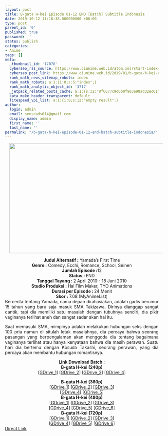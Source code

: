 ```yaml
---
layout: post
title: B-gata H-kei Episode 01-12 END [Batch] Subtitle Indonesia
date: 2019-10-12 11:10:38.000000000 +00:00
type: post
parent_id: '0'
published: true
password: ''
status: publish
categories:
- Anime
tags: []
meta:
  _thumbnail_id: '17078'
  cyberseo_rss_source: https://www.ciunime.web.id/atom.xml?start-index=2701&max-results=150
  cyberseo_post_link: https://www.ciunime.web.id/2019/01/b-gata-h-kei-episode-01-12-end-batch.html
  rank_math_news_sitemap_robots: index
  rank_math_robots: a:1:{i:0;s:5:"index";}
  rank_math_analytic_object_id: '3717'
  _jetpack_related_posts_cache: a:1:{s:32:"8f6677c9d6b0f903e98ad32ec61f8deb";a:2:{s:7:"expires";i:1654255208;s:7:"payload";a:0:{}}}
  kata_make_header_transparent: default
  litespeed_vpi_list: a:1:{i:0;s:12:"empty result";}
author:
  login: admin
  email: senseads014@gmail.com
  display_name: admin
  first_name: ''
  last_name: ''
permalink: "/b-gata-h-kei-episode-01-12-end-batch-subtitle-indonesia/"
---
```

<div class="separator" style="clear: both; text-align: center;"><a href="https://2.bp.blogspot.com/-BeGTouDdN_M/XC3RcxSWeuI/AAAAAAAAGBk/0kFoBsefFBEgRJmQGDgW8GGoOJ78CqjPgCLcBGAs/s1600/B-gata%2BH-kei.jpg" imageanchor="1" style="margin-left: 1em; margin-right: 1em;"><img border="0" data-original-height="720" data-original-width="1280" height="360" src="{{ site.baseurl }}/assets/2019/10/B-gata%2BH-kei.jpg" width="640" /></a></div>
<p>
<div style="text-align: center;"><b>Judul Alternatif :</b> <b></b>Yamada’s First Time</div>
<div style="text-align: center;"><b><b>Genre :</b></b> Comedy, Ecchi, Romance, School, Seinen</div>
<div style="text-align: center;"><b>Jumlah Episode :</b>12<br /><b>Status :&nbsp;</b>END<br /><b>Tanggal Tayang : </b>2 April 2010 - 18 Juni 2010<br /><b>Studio Produksi : </b><b></b>Hal Film Maker, TYO Animations<br /><b>Durasi per Episode :&nbsp;</b>24 Menit</div>
<div style="text-align: center;"><b>Skor :</b> 7.08 (MyAnimeList)</div>
<div style="text-align: justify;"></div>
<div style="text-align: justify;">Bercerita tentang&nbsp;Yamada, nama depan dirahasiakan, adalah gadis berumur 15 tahun yang baru saja masuk SMA Takizawa. Dirinya dianggap sangat cantik, tapi dia memiliki satu masalah dengan tubuhnya sendiri, dia pikir vaginanya terlihat aneh dan sangat sadar akan hal itu.</p>
<p>Saat memasuki SMA, mimpinya adalah melakukan hubungan seks dengan 100 pria namun di situlah letak masalahnya, dia percaya bahwa seorang pasangan yang berpengalaman akan menggoda dia tentang bagaimana vaginanya terlihat atau hanya kenyataan bahwa dia masih perawan. Suatu hari dia bertemu dengan Kosuda Takashi, seorang perawan, yang dia percaya akan membantu hubungan romantisnya.</p></div>
<div style="text-align: justify;"></div>
<div style="text-align: justify;"></div>
<div style="text-align: center;"><b>Link Download Batch :</b></div>
<div style="text-align: center;">
<div style="text-align: center;"><b>B-gata H-kei (240p)</b></div>
<div style="text-align: center;">[<a href="https://drive.google.com/uc?export=download&amp;id=1O3ycY97U46EZX7ZKX0r-AKfuWNc895-k" target="_blank" rel="noopener">GDrive_1</a>] [<a href="https://drive.google.com/uc?id=1qZ7LEWWNJGJmMSkRyWb9Jdx39mOtZcPh" target="_blank" rel="noopener">GDrive_2</a>] [<a href="https://drive.google.com/uc?id=1_7DEjnA1zugp5XHq858gm3SJm28iI5UH" target="_blank" rel="noopener">GDrive_3</a>] [<a href="https://drive.google.com/uc?id=0B6FboYSR-VOsWWs0bDEtUlNPWmM" target="_blank" rel="noopener">GDrive_4</a>]</div>
<p></div>
<div style="text-align: center;"><b>B-gata H-kei (360p)</b></div>
<div style="text-align: center;">[<a href="https://drive.google.com/uc?id=12MzL4jcfTKCTLZZsCFxQXwRRjElBOp_m" target="_blank" rel="noopener">GDrive_1</a>] [<a href="https://drive.google.com/uc?export=download&amp;id=1X6QXrDJhz9LeBy1w6symtQnpl_Rs-oSB" target="_blank" rel="noopener">GDrive_2</a>] [<a href="https://drive.google.com/uc?id=1ApBrzxMs1X7YE-Mdgo-eeXL3JdkTugK3" target="_blank" rel="noopener">GDrive_3</a>]<br />[<a href="https://drive.google.com/uc?id=1J1tD5ZqTZe-JAlNhXf1B_AqXw1VnhHMM" target="_blank" rel="noopener">GDrive_4</a>] [<a href="https://drive.google.com/uc?id=0B6FboYSR-VOsb0NzZlV2QUI0Rms" target="_blank" rel="noopener">GDrive_5</a>]</div>
<div style="text-align: center;"></div>
<div style="text-align: center;"><b>B-gata H-kei (480p)</b><br />[<a href="https://drive.google.com/uc?id=1wsD5_LkUC_F44C9Ec0nA2UuVXp5dqAPN" target="_blank" rel="noopener">GDrive_1</a>] [<a href="https://drive.google.com/uc?export=download&amp;id=1bHgvURaoDdUiTXkeOPOCxIBCjxL1B6pR" target="_blank" rel="noopener">GDrive_2</a>] [<a href="https://drive.google.com/uc?export=download&amp;id=1WihpC9jx5VHhU24-YNhlp3ffAS_yJTTr" target="_blank" rel="noopener">GDrive_3</a>]<br />[<a href="https://drive.google.com/uc?export=download&amp;id=1Xq3su6qRIdvZKxyi1BQ-Vn-d2o5EgtG6" target="_blank" rel="noopener">GDrive_4</a>] [<a href="https://drive.google.com/uc?id=1QGU-nE1xDKOrXy9Y9331OAXBH8prUkpW" target="_blank" rel="noopener">GDrive_5</a>] [<a href="https://drive.google.com/uc?id=1MFEYnIF2MmQxGb-XQwQLRTbvpzEL2irx" target="_blank" rel="noopener">GDrive_6</a>]</div>
<div style="text-align: center;"><b>B-gata H-kei (720p)</b><br />[<a href="https://drive.google.com/uc?id=11p-hnvsNkMyUUrvuSdMl7DZ6JLd6tjNH" target="_blank" rel="noopener">GDrive_1</a>] [<a href="https://drive.google.com/uc?export=download&amp;id=1eA87pQDZz6dynqU-SW6RhYwuUuM7H9WA" target="_blank" rel="noopener">GDrive_2</a>] [<a href="https://drive.google.com/uc?export=download&amp;id=1A_c8RBarjU1CAiB3WGlcdHLTmaKWj1ID" target="_blank" rel="noopener">GDrive_3</a>]<br />[<a href="https://drive.google.com/uc?export=download&amp;id=1PC74J0qgWApmBuKp4ROoi4GktC-f2WZG" target="_blank" rel="noopener">GDrive_4</a>] [<span id="goog_1666340098"></span><a href="https://drive.google.com/uc?id=1AfZgcZMWRkZBf5uEZd0d87eKfaryQgqR" target="_blank" rel="noopener">GDrive_5</a><span id="goog_1666340099"></span>] [<a href="https://drive.google.com/uc?id=181Jdyzp-HAL5DdAQEKX9wty19KoKN3aT" target="_blank" rel="noopener">GDrive_6</a>]</div>
<link rel="stylesheet" href="https://cdnjs.cloudflare.com/ajax/libs/font-awesome/4.7.0/css/font-awesome.min.css" />
<div class="divbtn"> <a href="https://handymansurrender.com/fihup8buzv?key=94550f7ce39444073321dde3b8782f97" class="btn"><i class="fa fa-download"></i> Direct Link</a> </div>
